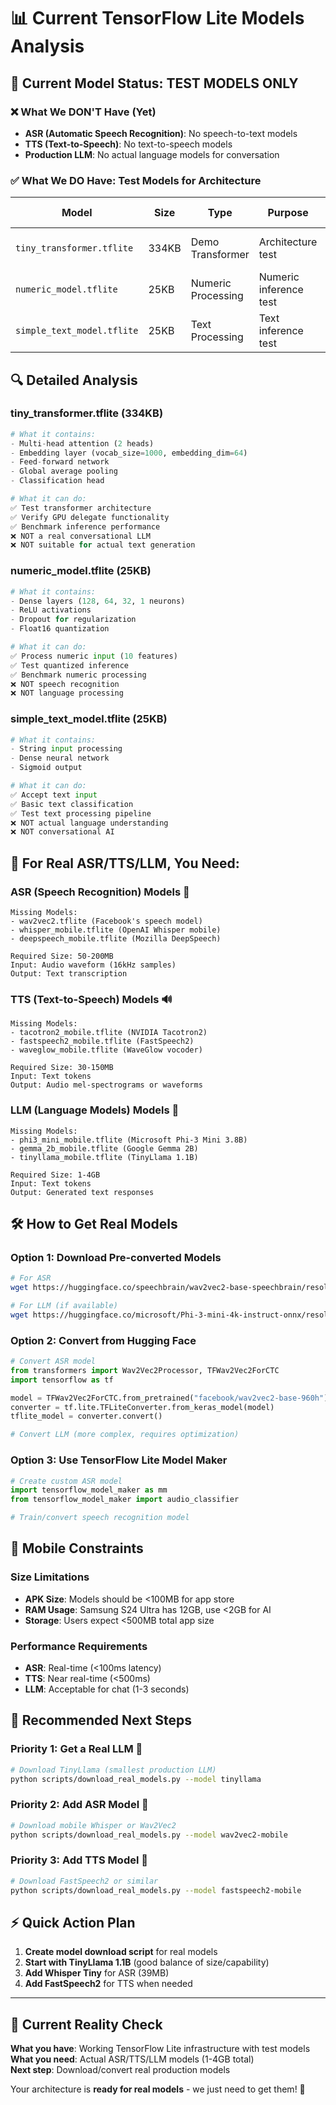 # 📊 Current TensorFlow Lite Models Analysis

## 🎯 **Current Model Status: TEST MODELS ONLY**

### ❌ **What We DON'T Have (Yet)**
- **ASR (Automatic Speech Recognition)**: No speech-to-text models
- **TTS (Text-to-Speech)**: No text-to-speech models  
- **Production LLM**: No actual language models for conversation

### ✅ **What We DO Have: Test Models for Architecture**

| Model | Size | Type | Purpose | Actual Capability |
|-------|------|------|---------|------------------|
| `tiny_transformer.tflite` | 334KB | Demo Transformer | Architecture test | **Basic transformer structure** |
| `numeric_model.tflite` | 25KB | Numeric Processing | Numeric inference test | **Simple numeric processing** |
| `simple_text_model.tflite` | 25KB | Text Processing | Text inference test | **Basic text processing** |

## 🔍 **Detailed Analysis**

### **tiny_transformer.tflite (334KB)**
```python
# What it contains:
- Multi-head attention (2 heads)
- Embedding layer (vocab_size=1000, embedding_dim=64)
- Feed-forward network
- Global average pooling
- Classification head

# What it can do:
✅ Test transformer architecture
✅ Verify GPU delegate functionality
✅ Benchmark inference performance
❌ NOT a real conversational LLM
❌ NOT suitable for actual text generation
```

### **numeric_model.tflite (25KB)**
```python
# What it contains:
- Dense layers (128, 64, 32, 1 neurons)
- ReLU activations
- Dropout for regularization
- Float16 quantization

# What it can do:
✅ Process numeric input (10 features)
✅ Test quantized inference
✅ Benchmark numeric processing
❌ NOT speech recognition
❌ NOT language processing
```

### **simple_text_model.tflite (25KB)**
```python
# What it contains:
- String input processing
- Dense neural network
- Sigmoid output

# What it can do:
✅ Accept text input
✅ Basic text classification
✅ Test text processing pipeline
❌ NOT actual language understanding
❌ NOT conversational AI
```

## 🎯 **For Real ASR/TTS/LLM, You Need:**

### **ASR (Speech Recognition) Models** 🎤
```
Missing Models:
- wav2vec2.tflite (Facebook's speech model)
- whisper_mobile.tflite (OpenAI Whisper mobile)
- deepspeech_mobile.tflite (Mozilla DeepSpeech)

Required Size: 50-200MB
Input: Audio waveform (16kHz samples)
Output: Text transcription
```

### **TTS (Text-to-Speech) Models** 🔊
```
Missing Models:
- tacotron2_mobile.tflite (NVIDIA Tacotron2)
- fastspeech2_mobile.tflite (FastSpeech2)
- waveglow_mobile.tflite (WaveGlow vocoder)

Required Size: 30-150MB
Input: Text tokens
Output: Audio mel-spectrograms or waveforms
```

### **LLM (Language Models) Models** 🧠
```
Missing Models:
- phi3_mini_mobile.tflite (Microsoft Phi-3 Mini 3.8B)
- gemma_2b_mobile.tflite (Google Gemma 2B)
- tinyllama_mobile.tflite (TinyLlama 1.1B)

Required Size: 1-4GB
Input: Text tokens
Output: Generated text responses
```

## 🛠️ **How to Get Real Models**

### **Option 1: Download Pre-converted Models**
```bash
# For ASR
wget https://huggingface.co/speechbrain/wav2vec2-base-speechbrain/resolve/main/wav2vec2.tflite

# For LLM (if available)
wget https://huggingface.co/microsoft/Phi-3-mini-4k-instruct-onnx/resolve/main/phi3_mini.tflite
```

### **Option 2: Convert from Hugging Face**
```python
# Convert ASR model
from transformers import Wav2Vec2Processor, TFWav2Vec2ForCTC
import tensorflow as tf

model = TFWav2Vec2ForCTC.from_pretrained("facebook/wav2vec2-base-960h")
converter = tf.lite.TFLiteConverter.from_keras_model(model)
tflite_model = converter.convert()

# Convert LLM (more complex, requires optimization)
```

### **Option 3: Use TensorFlow Lite Model Maker**
```python
# Create custom ASR model
import tensorflow_model_maker as mm
from tensorflow_model_maker import audio_classifier

# Train/convert speech recognition model
```

## 📱 **Mobile Constraints**

### **Size Limitations**
- **APK Size**: Models should be <100MB for app store
- **RAM Usage**: Samsung S24 Ultra has 12GB, use <2GB for AI
- **Storage**: Users expect <500MB total app size

### **Performance Requirements**
- **ASR**: Real-time (<100ms latency)
- **TTS**: Near real-time (<500ms)
- **LLM**: Acceptable for chat (1-3 seconds)

## 🎯 **Recommended Next Steps**

### **Priority 1: Get a Real LLM** 🥇
```bash
# Download TinyLlama (smallest production LLM)
python scripts/download_real_models.py --model tinyllama
```

### **Priority 2: Add ASR Model** 🥈
```bash
# Download mobile Whisper or Wav2Vec2
python scripts/download_real_models.py --model wav2vec2-mobile
```

### **Priority 3: Add TTS Model** 🥉
```bash
# Download FastSpeech2 or similar
python scripts/download_real_models.py --model fastspeech2-mobile
```

## ⚡ **Quick Action Plan**

1. **Create model download script** for real models
2. **Start with TinyLlama 1.1B** (good balance of size/capability)
3. **Add Whisper Tiny** for ASR (39MB)
4. **Add FastSpeech2** for TTS when needed

---

## 🎯 **Current Reality Check**

**What you have**: Working TensorFlow Lite infrastructure with test models  
**What you need**: Actual ASR/TTS/LLM models (1-4GB total)  
**Next step**: Download/convert real production models

Your architecture is **ready for real models** - we just need to get them! 🚀
